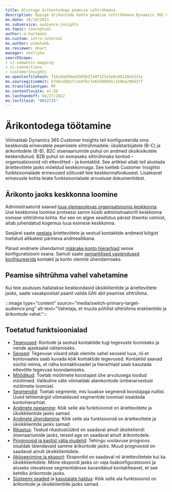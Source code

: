 ```yaml
---
title: Alustage ärikontodega peamise sihtrühmana
description: Õppige ärikontode kohta peamise sihtrühmana Dynamics 365 Customer Insights abil.
ms.date: 10/19/2021
ms.subservice: audience-insights
ms.topic: conceptual
author: m-hartmann
ms.custom: intro-internal
ms.author: wimohabb
ms.reviewer: mhart
manager: shellyha
searchScope:
- ci-semantic-mapping
- ci-connections
- customerInsights
ms.openlocfilehash: f16c8ad50ed290562fa9f223a3e8c86228e5331e
ms.sourcegitcommit: b7dbcd5627c2ebfbcfe65589991c159ba290d377
ms.translationtype: MT
ms.contentlocale: et-EE
ms.lasthandoff: 04/27/2022
ms.locfileid: "8642725"
---
```

# <a name="work-with-business-accounts"></a>Ärikontodega töötamine

Võimaldab Dynamics 365 Customer Insights teil konfigureerida oma keskkonda erinevatele peamistele sihtrühmadele: üksiktarbijatele (B-C) ja ärikontodele (B-B). B2C stsenaariumide puhul on andmed üksikisikutele keskendunud. B2B puhul on esmaseks sihtrühmaks kontod – organisatsioonid või ettevõtted – ja kontaktid. See artikkel aitab teil alustada äriettevõtete jaoks mõeldud keskkonnaga. See loetleb Customer Insightsi funktsioonialade erinevused sõltuvalt teie keskkonnafookusest. Lisateavet erinevuste kohta leiate funktsioonialade arvustuse dokumentidest. 

## <a name="create-an-environment-for-business-accounts"></a>Ärikonto jaoks keskkonna loomine

Administraatorid saavad [luua olemasolevas organisatsioonis keskkonna](create-environment.md). Uue keskkonna loomise protsessi samm küsib administraatorilt keskkonna esmase sihtrühma kohta. Kui see on algne seadistus pärast litsentsi ostmist, aitab juhendatud kogemus luua esimese keskkonna.

Seejärel saate [neelata](data-sources.md) äriettevõtete ja seotud kontaktide andmeid kõigist toetatud allikatest pärineva andmeallikana.

Pärast andmete ühendamist [määrake konto hierarhiad](relationships.md#set-up-account-hierarchies) seose konfiguratsiooni osana. Samuti saate [semantilised vastendused konfigureerida](semantic-mappings.md) kontakti ja konto olemite ühendamiseks. 

## <a name="switch-between-primary-target-audience"></a>Peamise sihtrühma vahel vahetamine

Kui teie asutuses hallatakse keskkondasid üksikklientide ja äriettevõtete jaoks, saate vasakpoolsel paanil valida lüliti abil peamise sihtrühma.

:::image type="content" source="media/switch-primary-target-audience.png" alt-text="Vahetaja, et muuta põhilist sihtrühma eraklientide ja ärikontode vahel.":::

## <a name="supported-feature-areas"></a>Toetatud funktsioonialad

- [Tegevused](activities.md): Kontode ja seotud kontaktide tugi tegevuste loomiseks ja nende ajaskaalal näitamiseks.
- [Seosed](relationships.md): Tegevuse viisard aitab olemite vahel seoseid luua, nii et kontovaates saab kuvada kõik kontaktide tegevused. Kontaktid saavad süvitsi minna, et näha kontaktivaadet ja hierarhiaid saab kasutada ettevõtte tegevuse koondamiseks.
- [Mõõdikud](measures.md): Toetab mõõtmete koostajast ühe arvutusega loodud mõõtmeid. Valikuline säte võimaldab alamkontode ümberarvestust mõõtmete loomisel.
- [Segmendid](segments.md): Toetab segmente, mis luuakse segmendi koostajaga nullist. Uued tehtemärgid võimaldavad segmentide loomisel sisaldada kontohierarhiat.
- [Andmete neelamine](data-sources.md): Kõik selle ala funktsioonid on äriettevõtete ja üksikklientide jaoks samad.
- [Andmete ühendamine](data-unification.md): Kõik selle ala funktsioonid on äriettevõtete ja üksikklientide jaoks samad.
- [Rikastus](enrichment-hub.md): Teatud rikastustüübid on saadaval ainult üksikkliendi stsenaariumide jaoks, teised aga on saadaval ainult ärikontodele.
- [Prognoosid ja kastist välja mudelid](predictions-overview.md): Tehingu voolavuse prognoos sisaldab täiendavaid samme ärikontode jaoks. Muud prognoosid on saadaval ainult üksikklientidele.
- [Aktiveerimine ja eksport](export-destinations.md): Ekspordid on saadaval nii äriettevõtetele kui ka üksikklientidele. Mõne ekspordi jaoks on vaja lisakonfiguratsiooni ja aluseks olevatesse segmentidesse kavandatud kontaktteavet, et see kehtiks ärikontode jaoks.
- [Süsteemi seaded](system.md) ja [kasutajate haldus](permissions.md): Kõik selle ala funktsioonid on ärikontode ja üksikklientide jaoks samad.

